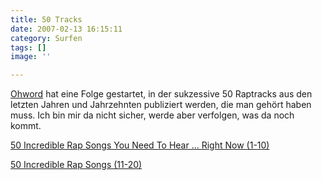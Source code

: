 ```yaml
---
title: 50 Tracks
date: 2007-02-13 16:15:11
category: Surfen
tags: []
image: ''

---
```


[Ohword](http://www.ohword.com) hat eine Folge gestartet, in der sukzessive 50 Raptracks aus den letzten Jahren und Jahrzehnten publiziert werden, die man gehört haben muss. Ich bin mir da nicht sicher, werde aber verfolgen, was da noch kommt.  

  

[50 Incredible Rap Songs You Need To Hear ... Right Now (1-10)](http://www.ohword.com/blog/624/50-incredible-rap-songs-you-need-to-hear-right-now-1-10)   

[50 Incredible Rap Songs (11-20)](http://www.ohword.com/blog/626/50-incredible-rap-songs-11-20)

